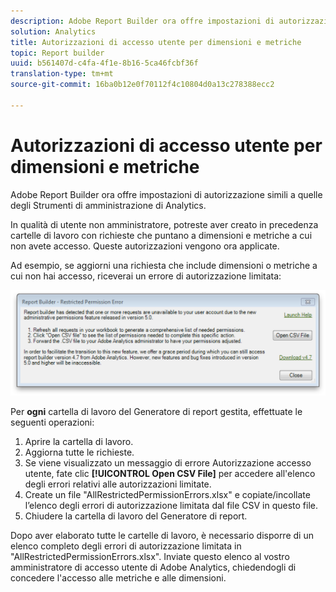 ```yaml
---
description: Adobe Report Builder ora offre impostazioni di autorizzazione simili a quelle degli Strumenti di amministrazione di Analytics.
solution: Analytics
title: Autorizzazioni di accesso utente per dimensioni e metriche
topic: Report builder
uuid: b561407d-c4fa-4f1e-8b16-5ca46fcbf36f
translation-type: tm+mt
source-git-commit: 16ba0b12e0f70112f4c10804d0a13c278388ecc2

---
```



# Autorizzazioni di accesso utente per dimensioni e metriche

Adobe Report Builder ora offre impostazioni di autorizzazione simili a quelle degli Strumenti di amministrazione di Analytics.

In qualità di utente non amministratore, potreste aver creato in precedenza cartelle di lavoro con richieste che puntano a dimensioni e metriche a cui non avete accesso. Queste autorizzazioni vengono ora applicate.

Ad esempio, se aggiorni una richiesta che include dimensioni o metriche a cui non hai accesso, riceverai un errore di autorizzazione limitata:

![](assets/arb_restrc_perm.png)

Per **ogni** cartella di lavoro del Generatore di report gestita, effettuate le seguenti operazioni:

1. Aprire la cartella di lavoro.
1. Aggiorna tutte le richieste.
1. Se viene visualizzato un messaggio di errore Autorizzazione accesso utente, fate clic **[!UICONTROL Open CSV File]** per accedere all'elenco degli errori relativi alle autorizzazioni limitate.
1. Create un file "AllRestrictedPermissionErrors.xlsx" e copiate/incollate l’elenco degli errori di autorizzazione limitata dal file CSV in questo file.
1. Chiudere la cartella di lavoro del Generatore di report.

Dopo aver elaborato tutte le cartelle di lavoro, è necessario disporre di un elenco completo degli errori di autorizzazione limitata in "AllRestrictedPermissionErrors.xlsx". Inviate questo elenco al vostro amministratore di accesso utente di Adobe Analytics, chiedendogli di concedere l'accesso alle metriche e alle dimensioni.
